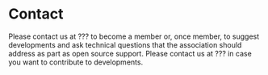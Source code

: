 # Contact

Please contact us at ??? to become a member or, once member, 
to suggest developments and ask technical questions that the association
should address as part as open source support.
Please contact us at ??? in case you want to contribute to developments.
